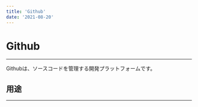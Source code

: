 ```yaml
---
title: 'Github'
date: '2021-08-20'
---
```


# Github
---

Githubは、ソースコードを管理する開発プラットフォームです。

## 用途
---


